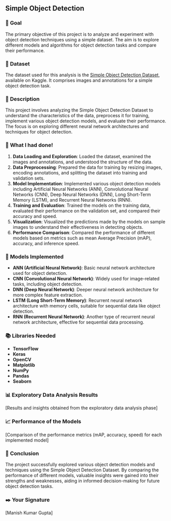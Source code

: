## **Simple Object Detection**

### 🎯 **Goal**

The primary objective of this project is to analyze and experiment with object detection techniques using a simple dataset. The aim is to explore different models and algorithms for object detection tasks and compare their performance.

### 🧵 **Dataset**

The dataset used for this analysis is the [Simple Object Detection Dataset](https://www.kaggle.com/datasets/kishanj/simple-object-detection/data), available on Kaggle. It comprises images and annotations for a simple object detection task.

### 🧾 **Description**

This project involves analyzing the Simple Object Detection Dataset to understand the characteristics of the data, preprocess it for training, implement various object detection models, and evaluate their performance. The focus is on exploring different neural network architectures and techniques for object detection.

### 🧮 **What I had done!**

1. **Data Loading and Exploration**: Loaded the dataset, examined the images and annotations, and understood the structure of the data.
2. **Data Preprocessing**: Prepared the data for training by resizing images, encoding annotations, and splitting the dataset into training and validation sets.
3. **Model Implementation**: Implemented various object detection models including Artificial Neural Networks (ANN), Convolutional Neural Networks (CNN), Deep Neural Networks (DNN), Long Short-Term Memory (LSTM), and Recurrent Neural Networks (RNN).
4. **Training and Evaluation**: Trained the models on the training data, evaluated their performance on the validation set, and compared their accuracy and speed.
5. **Visualization**: Visualized the predictions made by the models on sample images to understand their effectiveness in detecting objects.
6. **Performance Comparison**: Compared the performance of different models based on metrics such as mean Average Precision (mAP), accuracy, and inference speed.

### 🚀 **Models Implemented**

- **ANN (Artificial Neural Network)**: Basic neural network architecture used for object detection.
- **CNN (Convolutional Neural Network)**: Widely used for image-related tasks, including object detection.
- **DNN (Deep Neural Network)**: Deeper neural network architecture for more complex feature extraction.
- **LSTM (Long Short-Term Memory)**: Recurrent neural network architecture with memory cells, suitable for sequential data like object detection.
- **RNN (Recurrent Neural Network)**: Another type of recurrent neural network architecture, effective for sequential data processing.

### 📚 **Libraries Needed**

- **TensorFlow**
- **Keras**
- **OpenCV**
- **Matplotlib**
- **NumPy**
- **Pandas**
- **Seaborn**

### 📊 **Exploratory Data Analysis Results**

[Results and insights obtained from the exploratory data analysis phase]

### 📈 **Performance of the Models**

[Comparison of the performance metrics (mAP, accuracy, speed) for each implemented model]

### 📢 **Conclusion**

The project successfully explored various object detection models and techniques using the Simple Object Detection Dataset. By comparing the performance of different models, valuable insights were gained into their strengths and weaknesses, aiding in informed decision-making for future object detection tasks.

### ✒️ **Your Signature**

[Manish Kumar Gupta]